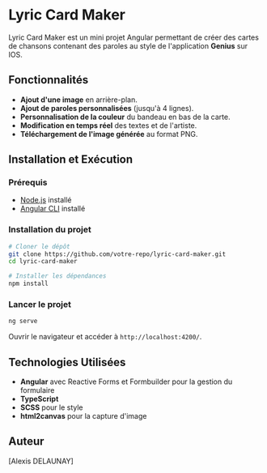# Lyric Card Maker

Lyric Card Maker est un mini projet  Angular permettant de créer des cartes de chansons contenant des paroles au style de  l'application **Genius** sur IOS.

## Fonctionnalités

- **Ajout d'une image** en arrière-plan.
- **Ajout de paroles personnalisées** (jusqu'à 4 lignes).
- **Personnalisation de la couleur** du bandeau en bas de la carte.
- **Modification en temps réel** des textes et de l'artiste.
- **Téléchargement de l'image générée** au format PNG.

## Installation et Exécution

### Prérequis

- [Node.js](https://nodejs.org/) installé
- [Angular CLI](https://angular.io/cli) installé

### Installation du projet

```bash
# Cloner le dépôt
git clone https://github.com/votre-repo/lyric-card-maker.git
cd lyric-card-maker

# Installer les dépendances
npm install
```

### Lancer le projet

```bash
ng serve
```

Ouvrir le navigateur et accéder à `http://localhost:4200/`.

## Technologies Utilisées

- **Angular** avec Reactive Forms et Formbuilder pour la gestion du formulaire
- **TypeScript**
- **SCSS** pour le style
- **html2canvas** pour la capture d'image

## Auteur

[Alexis DELAUNAY]
